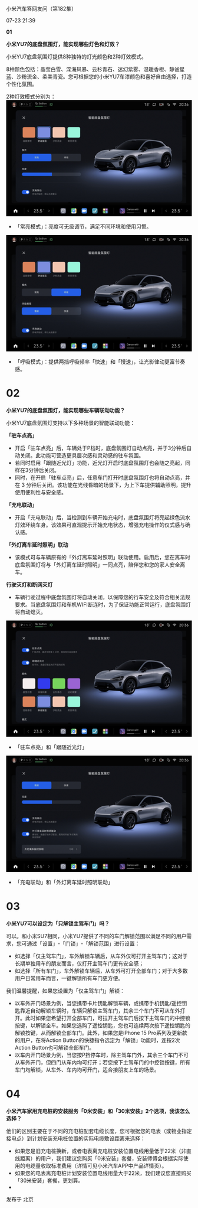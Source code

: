 小米汽车答网友问（第182集）

07-23 21:39 

**01**

**小米YU7的底盘氛围灯，能实现哪些灯色和灯效？**

 

小米YU7底盘氛围灯提供8种独特的灯光颜色和2种灯效模式。

 

8种颜色包括：晶莹白雪、深海风暴、云杉青石、迷幻紫雾、温暖香橙、静谧星蓝、沙粉流金、柔美青瓷。您可根据您的小米YU7车漆颜色和喜好自由选择，打造个性化氛围。

 

2种灯效模式分别为：
![image-20250803164534102](182.assets/image-20250803164534102.png)
- 「常亮模式」：亮度可无级调节，满足不同环境和使用习惯。

![image-20250803164608265](182.assets/image-20250803164608265.png)
- 「呼吸模式」：提供两挡呼吸频率「快速」和「慢速」，让光影律动更富节奏感。




# 02

**小米YU7的底盘氛围灯，能实现哪些车辆联动功能？**

 

小米YU7底盘氛围灯支持以下多种场景的智能联动功能：

 

**「驻车点亮」**

 

- 开启「驻车点亮」后，车辆处于P档时，底盘氛围灯自动点亮，并于3分钟后自动关闭。此功能可营造更具层次感和灵动感的驻车氛围。
- 若同时启用「跟随近光灯」功能，近光灯开启时底盘氛围灯也会随之亮起，同样在3分钟后关闭。
- 同时，在开启「驻车点亮」后，任意车门打开时底盘氛围灯也将自动点亮，并在 3 分钟后关闭。该功能在光线昏暗的场景下，为上下车提供辅助照明，提升使用便利性与安全感。

 

**「充电联动」**

 

- 开启「充电联动」后，当检测到车辆开始充电时，底盘氛围灯将亮起绿色流水灯效环绕车身。该效果可直观提示开始充电状态，增强充电操作的仪式感与确认感。

 

**「外灯离车延时照明」联动**

 

- 该模式可与车辆原有的「外灯离车延时照明」联动使用。启用后，您在离车时底盘氛围灯将与「外灯离车延时照明」一同点亮，陪伴您和您的家人安全离车。

 

**行驶灭灯和断网灭灯**

 

- 车辆行驶过程中底盘氛围灯将自动关闭，以保障您的行车安全及符合相关法规要求。当底盘氛围灯和车机WIFI断连时，为了保证功能正常运行，底盘氛围灯将自动熄灭。

 ![image-20250803164715519](182.assets/image-20250803164715519.png)

* 「驻车点亮」和「跟随近光灯」

![image-20250803164732165](182.assets/image-20250803164732165.png)

* 「充电联动」和「外灯离车延时照明联动」

# 03

**小米YU7可以设定为「只解锁主驾车门」吗？**

 

可以。和小米SU7相同，小米YU7提供了不同的车门解锁范围以满足不同的用户需求，您可通过「设置」-「门锁」-「解锁范围」进行设置：

 

- 如选择「仅主驾车门」，车外解锁车辆后，从车外仅可打开主驾车门；这对于长期单独用车的朋友而言，仅打开主驾车门更有安全感；
- 如选择「所有车门」，车外解锁车辆后，从车外可打开全部车门；对于大多数用户日常用车而言，一键解锁所有车门更方便。

 

我们温馨提醒，如果您设置为「仅主驾车门」解锁：

 

- 以车外开门场景为例，当您携带卡片钥匙解锁车辆，或携带手机钥匙/遥控钥匙靠近自动解锁车辆时，车辆只解锁主驾车门，其余三个车门不可从车外打开。此时如果您希望打开全部车门，可拉开主驾车门后按下主驾车门的中控锁按键，以解锁全车。如果您选购了遥控钥匙，您也可连续两次按下遥控钥匙的解锁按键，从而解锁全部车门。此外，如果您是iPhone 15 Pro系列及更新款的用户，在将Action Button的快捷指令选定为「解锁」功能时，连按2次Action Button也可解锁全部车门。
- 以车内开门场景为例，当您按P挡停车时，除主驾车门外，其余三个车门不可从车外开门，但四门从车内均可打开；若您按下主驾车门的中控锁按键，所有车门均解锁，从车外、车内均可开门，适合接朋友上车的场景。

 

# 04

**小米汽车家用充电桩的安装服务「0米安装」和「30米安装」2个选项，我该怎么选择？**

 

他们的区别主要在于不同的充电桩配套电缆长度，您可根据您的电表（或物业指定接电点）到计划安装充电桩位置的实际电缆敷设距离来选择：

 

- 如果您是旧充电桩换新，或者电表离充电桩安装位置电线用量低于22米（非直线距离）的用户，我们建议您购买「0米安装」套餐，安装师傅会根据实际使用的电缆量收取标准费用（详情可见小米汽车APP中产品详情页）。
- 如果您的电表离充电桩计划安装位置电线用量大于22米，我们建议您直接购买「30米安装」套餐，更划算。
- 

发布于 北京